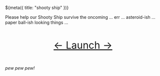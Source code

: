 ${meta({
	title: "shooty ship"
})}
<p>Please help our Shooty Ship survive the oncoming ... err ... asteroid-ish ... paper ball-ish looking things ...</p>

<div style='text-align: center; padding: 2rem;'>
	<a href='./' target='_blank' style='font-size: 2rem;'>&larr; Launch &rarr;</a>
</div>
<p><i>pew pew pew!</i></p>
